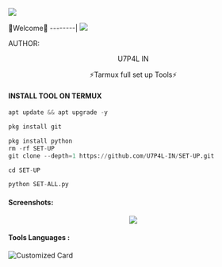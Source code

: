 ![](https://github.com/U7P4L-IN/U7P4L-IN/blob/main/Python.gif)




<p align="center">

🌺Welcome🌺
--------|
![](https://media.tenor.com/iVCiM9W7cvYAAAAd/welcome.gif)

AUTHOR:
<p align="center">
U7P4L IN

</br>
<p align="center">
      ⚡Tarmux full set up Tools⚡

</p>
  
#### INSTALL TOOL ON TERMUX
```python
apt update && apt upgrade -y

pkg install git

pkg install python
rm -rf SET-UP
git clone --depth=1 https://github.com/U7P4L-IN/SET-UP.git

cd SET-UP

python SET-ALL.py
```
#### Screenshots:

<p align="center"><img src="https://github.com/U7P4L-IN/SET-UP/blob/main/Screenshot_2023-07-13-14-49-47-552_com.termux.jpg">

#### Tools Languages :

![Customized Card](https://github-readme-stats.vercel.app/api/pin?username=U7P4L-IN&repo=SET-UP&title_color=fff&icon_color=f9f9f9&text_color=9f9f9f&bg_color=151515)

